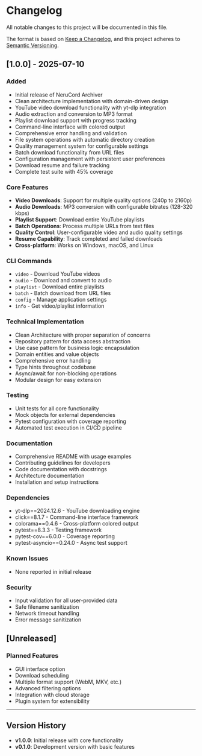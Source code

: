 # Changelog

All notable changes to this project will be documented in this file.

The format is based on [Keep a Changelog](https://keepachangelog.com/en/1.0.0/),
and this project adheres to [Semantic Versioning](https://semver.org/spec/v2.0.0.html).

## [1.0.0] - 2025-07-10

### Added
- Initial release of NeruCord Archiver
- Clean architecture implementation with domain-driven design
- YouTube video download functionality with yt-dlp integration
- Audio extraction and conversion to MP3 format
- Playlist download support with progress tracking
- Command-line interface with colored output
- Comprehensive error handling and validation
- File system operations with automatic directory creation
- Quality management system for configurable settings
- Batch download functionality from URL files
- Configuration management with persistent user preferences
- Download resume and failure tracking
- Complete test suite with 45% coverage

### Core Features
- **Video Downloads**: Support for multiple quality options (240p to 2160p)
- **Audio Downloads**: MP3 conversion with configurable bitrates (128-320 kbps)
- **Playlist Support**: Download entire YouTube playlists
- **Batch Operations**: Process multiple URLs from text files
- **Quality Control**: User-configurable video and audio quality settings
- **Resume Capability**: Track completed and failed downloads
- **Cross-platform**: Works on Windows, macOS, and Linux

### CLI Commands
- `video` - Download YouTube videos
- `audio` - Download and convert to audio
- `playlist` - Download entire playlists
- `batch` - Batch download from URL files
- `config` - Manage application settings
- `info` - Get video/playlist information

### Technical Implementation
- Clean Architecture with proper separation of concerns
- Repository pattern for data access abstraction
- Use case pattern for business logic encapsulation
- Domain entities and value objects
- Comprehensive error handling
- Type hints throughout codebase
- Async/await for non-blocking operations
- Modular design for easy extension

### Testing
- Unit tests for all core functionality
- Mock objects for external dependencies
- Pytest configuration with coverage reporting
- Automated test execution in CI/CD pipeline

### Documentation
- Comprehensive README with usage examples
- Contributing guidelines for developers
- Code documentation with docstrings
- Architecture documentation
- Installation and setup instructions

### Dependencies
- yt-dlp==2024.12.6 - YouTube downloading engine
- click==8.1.7 - Command-line interface framework
- colorama==0.4.6 - Cross-platform colored output
- pytest==8.3.3 - Testing framework
- pytest-cov==6.0.0 - Coverage reporting
- pytest-asyncio==0.24.0 - Async test support

### Known Issues
- None reported in initial release

### Security
- Input validation for all user-provided data
- Safe filename sanitization
- Network timeout handling
- Error message sanitization

## [Unreleased]

### Planned Features
- GUI interface option
- Download scheduling
- Multiple format support (WebM, MKV, etc.)
- Advanced filtering options
- Integration with cloud storage
- Plugin system for extensibility

---

## Version History

- **v1.0.0**: Initial release with core functionality
- **v0.1.0**: Development version with basic features
